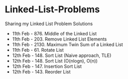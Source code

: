 # Linked-List-Problems
Sharing my Linked List Problem Solutions

- 11th Feb - 876. Middle of the Linked List
- 11th Feb - 203. Remove Linked List Elements
- 11th Feb - 2130. Maximum Twin Sum of a Linked List
- 11th Feb - 61. Rotate List
- 12th Feb - 148. Sort List (Naive approach, TLE)
- 12th Feb - 148. Sort List (O(nlogn), O(n))
- 12th Feb - 147. Insertion Sort List
- 12th Feb - 143. Reorder List
